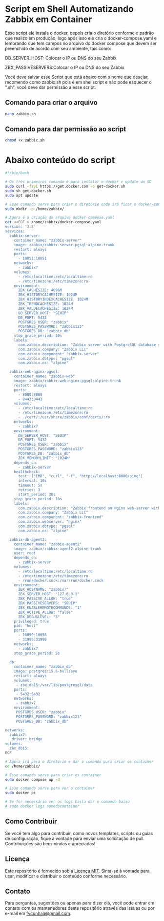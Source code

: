 # Script em Shell Automatizando Zabbix em Container

Esse script ele instala o docker, depois cria o diretório conforme o padrão que realizo em produção, logo após isso ele cria o docker-compose.yaml e lembrando que tem campos no arquivo do docker compose que devem ser preenchido de acordo com seu ambiente, tais como:

DB_SERVER_HOST: Colocar o IP ou DNS do seu Zabbix

ZBX_PASSIVESERVERS:Colocar o IP ou DNS do seu Zabbix

Você deve salvar esse Script que está abaixo com o nome que desejar, recomendo como zabbix.sh pois é em shellscript e não pode esquecer o ".sh", você deve dar permissão a esse script.

## Comando para criar o arquivo

```sh
nano zabbix.sh
```
## Comando para dar permissão ao script

```sh
chmod +x zabbix.sh
```

# Abaixo conteúdo do script

```sh
#!/bin/bash

# Os três primeiros comando é para instalar o docker e update do SO
sudo curl -fsSL https://get.docker.com -o get-docker.sh
sudo sh get-docker.sh
sudo apt update

# Esse comando serve para criar o diretório onde irá ficar o docker-compose.yamlS
sudo mkdir -p /home/zabbix/

# Agora é a criação do arquivo docker-compose.yaml
cat <<EOF > /home/zabbix/docker-compose.yaml
version: '3.5'
services:
  zabbix-server:
    container_name: "zabbix-server"
    image: zabbix/zabbix-server-pgsql:alpine-trunk
    restart: always
    ports:
      - 10051:10051
    networks:
      - zabbix7
    volumes:
      - /etc/localtime:/etc/localtime:ro
      - /etc/timezone:/etc/timezone:ro 
    environment:
      ZBX_CACHESIZE: 4096M
      ZBX_HISTORYCACHESIZE: 1024M
      ZBX_HISTORYINDEXCACHESIZE: 1024M
      ZBX_TRENDCACHESIZE: 1024M
      ZBX_VALUECACHESIZE: 1024M
      DB_SERVER_HOST: "SEUIP" 
      DB_PORT: 5432
      POSTGRES_USER: "zabbix"
      POSTGRES_PASSWORD: "zabbix123"
      POSTGRES_DB: "zabbix_db"
    stop_grace_period: 30s
    labels:
      com.zabbix.description: "Zabbix server with PostgreSQL database support"
      com.zabbix.company: "Zabbix LLC"
      com.zabbix.component: "zabbix-server"
      com.zabbix.dbtype: "pgsql"
      com.zabbix.os: "alpine"

  zabbix-web-nginx-pgsql:
    container_name: "zabbix-web"
    image: zabbix/zabbix-web-nginx-pgsql:alpine-trunk
    restart: always
    ports:
      - 8080:8080
      - 8443:8443
    volumes:
      - /etc/localtime:/etc/localtime:ro
      - /etc/timezone:/etc/timezone:ro
      - ./cert/:/usr/share/zabbix/conf/certs/:ro
    networks:
      - zabbix7
    environment:
      DB_SERVER_HOST: "SEUIP"
      DB_PORT: 5432
      POSTGRES_USER: "zabbix"
      POSTGRES_PASSWORD: "zabbix123"
      POSTGRES_DB: "zabbix_db"
      ZBX_MEMORYLIMIT: "1024M"
    depends_on:
      - zabbix-server
    healthcheck:
      test: ["CMD", "curl", "-f", "http://localhost:8080/ping"]
      interval: 10s
      timeout: 5s
      retries: 3
      start_period: 30s
    stop_grace_period: 10s
    labels:
      com.zabbix.description: "Zabbix frontend on Nginx web-server with PostgreSQL database support"
      com.zabbix.company: "Zabbix LLC"
      com.zabbix.component: "zabbix-frontend"
      com.zabbix.webserver: "nginx"
      com.zabbix.dbtype: "pgsql"
      com.zabbix.os: "alpine"

  zabbix-db-agent2:
    container_name: "zabbix-agent2"
    image: zabbix/zabbix-agent2:alpine-trunk
    user: root
    depends_on:
      - zabbix-server
    volumes:
      - /etc/localtime:/etc/localtime:ro
      - /etc/timezone:/etc/timezone:ro
      - /run/docker.sock:/var/run/docker.sock
    environment:
      ZBX_HOSTNAME: "zabbix7"
      ZBX_SERVER_HOST: "127.0.0.1"
      ZBX_PASSIVE_ALLOW: "true"
      ZBX_PASSIVESERVERS: "SEUIP"
      ZBX_ENABLEREMOTECOMMANDS: "1"
      ZBX_ACTIVE_ALLOW: "false"
      ZBX_DEBUGLEVEL: "3"
    privileged: true
    pid: "host"
    ports:
      - 10050:10050
      - 31999:31999 
    networks:
      - zabbix7
    stop_grace_period: 5s
   
  db:
    container_name: "zabbix_db"
    image: postgres:15.6-bullseye
    restart: always
    volumes:
     - zbx_db15:/var/lib/postgresql/data
    ports:
     - 5432:5432
    networks:
     - zabbix7
    environment:
     POSTGRES_USER: "zabbix"
     POSTGRES_PASSWORD: "zabbix123"
     POSTGRES_DB: "zabbix_db"

networks:
  zabbix7:
   driver: bridge
volumes:
  zbx_db15:
EOF

# Agora irá para o diretório e dar o comando para criar os container
cd /home/zabbix/

# Esse comando serve para criar os container
sudo docker compose up -d

# Esse comando serve para ver o container
sudo docker ps

# Se for necessário ver os logs basta dar o comando baixo
# sudo docker logs nomedocontainer
``````

## Como Contribuir

Se você tem algo para contribuir, como novos templates, scripts ou guias de configuração, fique à vontade para enviar uma solicitação de pull. Contribuições são bem-vindas e apreciadas!

## Licença

Este repositório é fornecido sob a [Licença MIT](LICENSE). Sinta-se à vontade para usar, modificar e distribuir o conteúdo conforme necessário.

## Contato

Para perguntas, sugestões ou apenas para dizer olá, você pode entrar em contato com os mantenedores deste repositório através das issues ou por e-mail em fvcunhaa@gmail.com.